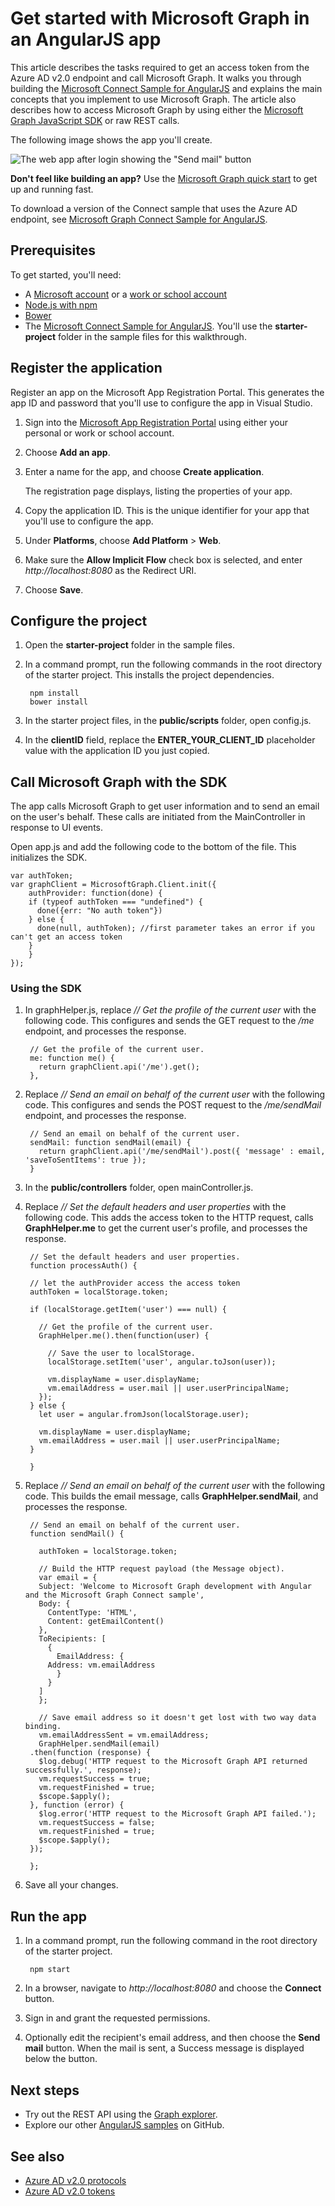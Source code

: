 # Get started with Microsoft Graph in an AngularJS app

This article describes the tasks required to get an access token from the Azure AD v2.0 endpoint and call Microsoft Graph. It walks you through building the [Microsoft Connect Sample for AngularJS](https://github.com/microsoftgraph/angular-connect-rest-sample) and explains the main concepts that you implement to use Microsoft Graph. The article also describes how to access Microsoft Graph by using either the [Microsoft Graph JavaScript SDK](https://github.com/microsoftgraph/msgraph-sdk-javascript) or raw REST calls.

The following image shows the app you'll create. 

![The web app after login showing the "Send mail" button](./images/angular-connect-sample.png)


**Don't feel like building an app?** Use the [Microsoft Graph quick start](https://graph.microsoft.io/en-us/getting-started) to get up and running fast.

To download a version of the Connect sample that uses the Azure AD endpoint, see [Microsoft Graph Connect Sample for AngularJS](https://github.com/microsoftgraph/angular-connect-rest-sample/releases/tag/last_v1_auth).


## Prerequisites

To get started, you'll need: 

- A [Microsoft account](https://www.outlook.com/) or a [work or school account](https://developer.microsoft.com/en-us/office/dev-program)
- [Node.js with npm](https://nodejs.org/en/download/)
- [Bower](https://bower.io)
- The [Microsoft Connect Sample for AngularJS](https://github.com/microsoftgraph/angular-connect-sample). You'll use the **starter-project** folder in the sample files for this walkthrough.

## Register the application
Register an app on the Microsoft App Registration Portal. This generates the app ID and password that you'll use to configure the app in Visual Studio.

1. Sign into the [Microsoft App Registration Portal](https://apps.dev.microsoft.com/) using either your personal or work or school account.

2. Choose **Add an app**.

3. Enter a name for the app, and choose **Create application**. 
	
	The registration page displays, listing the properties of your app.

4. Copy the application ID. This is the unique identifier for your app that you'll use to configure the app.

5. Under **Platforms**, choose **Add Platform** > **Web**.

6. Make sure the **Allow Implicit Flow** check box is selected, and enter *http://localhost:8080* as the Redirect URI. 

7. Choose **Save**.


## Configure the project
1. Open the **starter-project** folder in the sample files.
2. In a command prompt, run the following commands in the root directory of the starter project. This installs the project dependencies.

        npm install  
        bower install
    
3. In the starter project files, in the **public/scripts** folder, open config.js.
4. In the **clientID** field, replace the **ENTER_YOUR_CLIENT_ID** placeholder value with the application ID you just copied.

## Call Microsoft Graph with the SDK
The app calls Microsoft Graph to get user information and to send an email on the user's behalf. These calls are initiated from the MainController in response to UI events.

Open app.js and add the following code to the bottom of the file. This initializes the SDK.

	var authToken;
	var graphClient = MicrosoftGraph.Client.init({
	    authProvider: function(done) {
		if (typeof authToken === "undefined") {
		  done({err: "No auth token"})
		} else {
		  done(null, authToken); //first parameter takes an error if you can't get an access token
		}
	    }
	});

### Using the SDK
1. In graphHelper.js, replace *// Get the profile of the current user* with the following code. This configures and sends the GET request to the */me* endpoint, and processes the response.

        // Get the profile of the current user.
        me: function me() {
          return graphClient.api('/me').get();
        },
  
2. Replace *// Send an email on behalf of the current user* with the following code. This configures and sends the POST request to the */me/sendMail* endpoint, and processes the response.

        // Send an email on behalf of the current user.
        sendMail: function sendMail(email) {
          return graphClient.api('/me/sendMail').post({ 'message' : email, 'saveToSentItems': true });
        }

3. In the **public/controllers** folder, open mainController.js.

4. Replace *// Set the default headers and user properties* with the following code. This adds the access token to the HTTP request, calls **GraphHelper.me** to get the current user's profile, and processes the response.

        // Set the default headers and user properties.
	    function processAuth() {

		// let the authProvider access the access token
		authToken = localStorage.token;

		if (localStorage.getItem('user') === null) {

		  // Get the profile of the current user.
		  GraphHelper.me().then(function(user) {

		    // Save the user to localStorage.
		    localStorage.setItem('user', angular.toJson(user));

		    vm.displayName = user.displayName;
		    vm.emailAddress = user.mail || user.userPrincipalName;
		  });
		} else {
		  let user = angular.fromJson(localStorage.user);

		  vm.displayName = user.displayName;
		  vm.emailAddress = user.mail || user.userPrincipalName;
		}

	    }

5. Replace *// Send an email on behalf of the current user* with the following code. This builds the email message, calls **GraphHelper.sendMail**, and processes the response.

        // Send an email on behalf of the current user.
	    function sendMail() {

	      authToken = localStorage.token;       

	      // Build the HTTP request payload (the Message object).
	      var email = {
		  Subject: 'Welcome to Microsoft Graph development with Angular and the Microsoft Graph Connect sample',
		  Body: {
		    ContentType: 'HTML',
		    Content: getEmailContent()
		  },
		  ToRecipients: [
		    {
		      EmailAddress: {
			Address: vm.emailAddress
		      }
		    }
		  ]
	      };

	      // Save email address so it doesn't get lost with two way data binding.
	      vm.emailAddressSent = vm.emailAddress;
	      GraphHelper.sendMail(email)
		.then(function (response) {
		  $log.debug('HTTP request to the Microsoft Graph API returned successfully.', response);
		  vm.requestSuccess = true;
		  vm.requestFinished = true;
		  $scope.$apply();
		}, function (error) {
		  $log.error('HTTP request to the Microsoft Graph API failed.');
		  vm.requestSuccess = false;
		  vm.requestFinished = true;
		  $scope.$apply();
		});

	    };

6. Save all your changes.

## Run the app

1. In a command prompt, run the following command in the root directory of the starter project.

        npm start

2. In a browser, navigate to *http://localhost:8080* and choose the **Connect** button.

3. Sign in and grant the requested permissions. 

4. Optionally edit the recipient's email address, and then choose the **Send mail** button. When the mail is sent, a Success message is displayed below the button. 

## Next steps
- Try out the REST API using the [Graph explorer](https://developer.microsoft.com/graph/graph-explorer).
- Explore our other [AngularJS samples](https://github.com/search?utf8=%E2%9C%93&q=angular+sample+user%3Amicrosoftgraph&type=Repositories&ref=searchresults) on GitHub.


## See also
- [Azure AD v2.0 protocols](https://azure.microsoft.com/en-us/documentation/articles/active-directory-v2-protocols/)
- [Azure AD v2.0 tokens](https://azure.microsoft.com/en-us/documentation/articles/active-directory-v2-tokens/)

